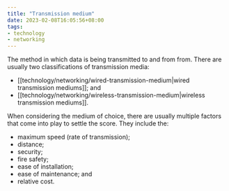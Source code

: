 ```yaml
---
title: "Transmission medium"
date: 2023-02-08T16:05:56+08:00
tags:
- technology
- networking
---
```


The method in which data is being transmitted to and from from. There are usually two classifications of transmission media:

- [[technology/networking/wired-transmission-medium|wired transmission mediums]]; and
- [[technology/networking/wireless-transmission-medium|wireless transmission mediums]].

When considering the medium of choice, there are usually multiple factors that come into play to settle the score. They include the:
- maximum speed (rate of transmission);
- distance;
- security;
- fire safety;
- ease of installation;
- ease of maintenance; and
- relative cost.